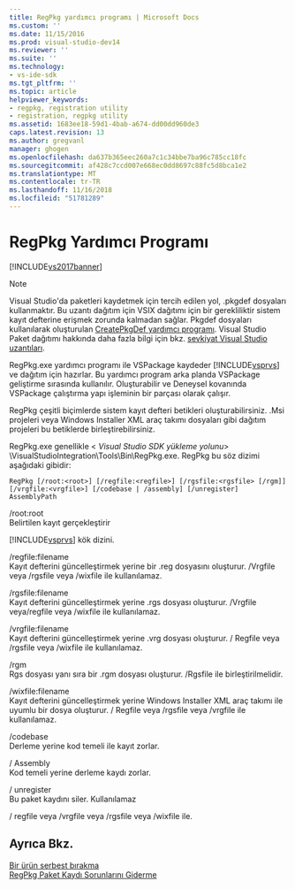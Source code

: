 ```yaml
---
title: RegPkg yardımcı programı | Microsoft Docs
ms.custom: ''
ms.date: 11/15/2016
ms.prod: visual-studio-dev14
ms.reviewer: ''
ms.suite: ''
ms.technology:
- vs-ide-sdk
ms.tgt_pltfrm: ''
ms.topic: article
helpviewer_keywords:
- regpkg, registration utility
- registration, regpkg utility
ms.assetid: 1683ee18-59d1-4bab-a674-dd00dd960de3
caps.latest.revision: 13
ms.author: gregvanl
manager: ghogen
ms.openlocfilehash: da637b365eec260a7c1c34bbe7ba96c785cc18fc
ms.sourcegitcommit: af428c7ccd007e668ec0dd8697c88fc5d8bca1e2
ms.translationtype: MT
ms.contentlocale: tr-TR
ms.lasthandoff: 11/16/2018
ms.locfileid: "51781289"
---
```

# <a name="regpkg-utility"></a>RegPkg Yardımcı Programı
[!INCLUDE[vs2017banner](../../includes/vs2017banner.md)]

> [!NOTE]
>  Visual Studio'da paketleri kaydetmek için tercih edilen yol, .pkgdef dosyaları kullanmaktır. Bu uzantı dağıtım için VSIX dağıtımı için bir gerekliliktir sistem kayıt defterine erişmek zorunda kalmadan sağlar. Pkgdef dosyaları kullanılarak oluşturulan [CreatePkgDef yardımcı programı](../../extensibility/internals/createpkgdef-utility.md). Visual Studio Paket dağıtımı hakkında daha fazla bilgi için bkz. [sevkiyat Visual Studio uzantıları](../../extensibility/shipping-visual-studio-extensions.md).  
  
 RegPkg.exe yardımcı programı ile VSPackage kaydeder [!INCLUDE[vsprvs](../../includes/vsprvs-md.md)] ve dağıtım için hazırlar. Bu yardımcı program arka planda VSPackage geliştirme sırasında kullanılır. Oluşturabilir ve Deneysel kovanında VSPackage çalıştırma yapı işleminin bir parçası olarak çalışır.  
  
 RegPkg çeşitli biçimlerde sistem kayıt defteri betikleri oluşturabilirsiniz. .Msi projeleri veya Windows Installer XML araç takımı dosyaları gibi dağıtım projeleri bu betiklerde birleştirebilirsiniz.  
  
 RegPkg.exe genellikle \< *Visual Studio SDK yükleme yolunu*> \VisualStudioIntegration\Tools\Bin\RegPkg.exe. RegPkg bu söz dizimi aşağıdaki gibidir:  
  
```  
RegPkg [/root:<root>] [/regfile:<regfile>] [/rgsfile:<rgsfile> [/rgm]] [/vrgfile:<vrgfile>] [/codebase | /assembly] [/unregister] AssemblyPath  
```  
  
 /root:root  
 Belirtilen kayıt gerçekleştirir  
  
 [!INCLUDE[vsprvs](../../includes/vsprvs-md.md)] kök dizini.  
  
 /regfile:filename  
 Kayıt defterini güncelleştirmek yerine bir .reg dosyasını oluşturur.  /Vrgfile veya /rgsfile veya /wixfile ile kullanılamaz.  
  
 /rgsfile:filename  
 Kayıt defterini güncelleştirmek yerine .rgs dosyası oluşturur.  /Vrgfile veya/regfile veya /wixfile ile kullanılamaz.  
  
 /vrgfile:filename  
 Kayıt defterini güncelleştirmek yerine .vrg dosyası oluşturur.  / Regfile veya /rgsfile veya /wixfile ile kullanılamaz.  
  
 /rgm  
 Rgs dosyası yanı sıra bir .rgm dosyası oluşturur.  /Rgsfile ile birleştirilmelidir.  
  
 /wixfile:filename  
 Kayıt defterini güncelleştirmek yerine Windows Installer XML araç takımı ile uyumlu bir dosya oluşturur.  / Regfile veya /rgsfile veya /vrgfile ile kullanılamaz.  
  
 /codebase  
 Derleme yerine kod temeli ile kayıt zorlar.  
  
 / Assembly  
 Kod temeli yerine derleme kaydı zorlar.  
  
 / unregister  
 Bu paket kaydını siler.  Kullanılamaz  
  
 / regfile veya /vrgfile veya /rgsfile veya /wixfile ile.  
  
## <a name="see-also"></a>Ayrıca Bkz.  
 [Bir ürün serbest bırakma](../../misc/releasing-a-visual-studio-integration-product.md)   
 [RegPkg Paket Kaydı Sorunlarını Giderme](../../extensibility/internals/troubleshooting-regpkg-package-registration.md)

